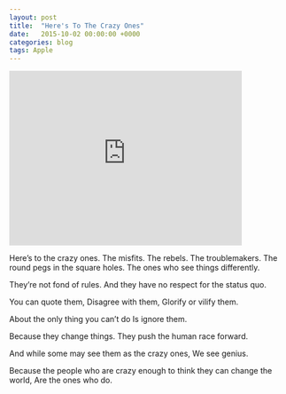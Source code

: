 ```yaml
---
layout: post
title:  "Here's To The Crazy Ones"
date:   2015-10-02 00:00:00 +0000
categories: blog
tags: Apple
---
```


<iframe width="420" height="315" src="https://www.youtube.com/embed/8rwsuXHA7RA" frameborder="0" allow="accelerometer; autoplay; encrypted-media; gyroscope; picture-in-picture" allowfullscreen></iframe>

Here’s to the crazy ones. 
The misfits. 
The rebels. 
The troublemakers. 
The round pegs in the square holes. 
The ones who see things differently.

They’re not fond of rules. 
And they have no respect for the status quo.

You can quote them, 
Disagree with them, 
Glorify or vilify them.

About the only thing you can’t do 
Is ignore them.

Because they change things. 
They push the human race forward.

And while some may see them as the crazy ones, 
We see genius.

Because the people who are crazy enough to think they can change the world, 
Are the ones who do.
